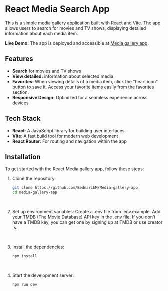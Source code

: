 # React Media Search App

This is a simple media gallery application built with React and Vite. The app allows users to search for movies and TV shows, displaying detailed information about each media item.

**Live Demo:** The app is deployed and accessible at [Media gallery app](https://prodigy-senior.cz).

## Features

- **Search** for movies and TV shows
- **View detailed:** information about selected media
- **Favorites:** When viewing details of a media item, click the "heart icon" button to save it. Access your favorite items easily from the favorites section.
- **Responsive Design:** Optimized for a seamless experience across devices

## Tech Stack

- **React**: A JavaScript library for building user interfaces
- **Vite**: A fast build tool for modern web development
- **React Router**: For routing and navigation within the app

## Installation

To get started with the React Media gallery app, follow these steps:

1. Clone the repository:

   ```bash
   git clone https://github.com/BednarikM/Media-gallery-app
   cd media-gallery-app
   ```

   <br>

2. Set up environment variables:
   Create a .env file from .env.example.
   Add your TMDB (The Movie Database) API key in the .env file.
   If you don’t have a TMDB key, you can get one by signing up at TMDB or use creator´s.

   <br>

3. Install the dependencies:

   ```bash
   npm install
   ```

   <br>

4. Start the development server:
   ```bash
   npm run dev
   ```
